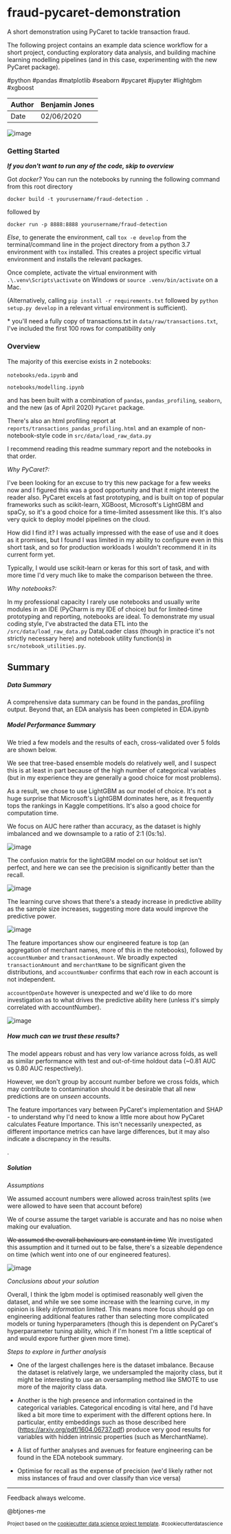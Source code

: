 fraud-pycaret-demonstration
==============================

A short demonstration using PyCaret to tackle transaction fraud. 

The following project contains an example data science workflow for a short project, conducting exploratory data analysis, and building machine learning modelling pipelines (and in this case, experimenting with the new PyCaret package).

\#python #pandas #matplotlib #seaborn #pycaret #jupyter #lightgbm #xgboost  

| Author 	| Benjamin Jones 	|
|--------	|----------------	|
| Date   	| 02/06/2020     	|

![image](./reports/figures/pairplot_transactions.png)

### Getting Started 

___If you don't want to run any of the code, skip to overview___

Got _docker?_ You can run the notebooks by running the following command from this root directory

```docker build -t yourusername/fraud-detection . ```
 
followed by

```docker run -p 8888:8888 yourusername/fraud-detection```

_Else_, to generate the environment, call ```tox -e develop``` from the terminal/command line in the project directory from a python 3.7 environment with ```tox``` installed. This creates a project specific virtual environment and installs the relevant packages. 

Once complete, activate the virtual environment with ```.\.venv\Scripts\activate``` on Windows or ```source .venv/bin/activate``` on a Mac. 

(Alternatively, calling ```pip install -r requirements.txt``` followed by ```python setup.py develop``` in a relevant virtual environment is sufficient).

\* you'll need a fully copy of transactions.txt in ```data/raw/transactions.txt```, I've included the first 100 rows for compatibility only

### Overview

The majority of this exercise exists in 2 notebooks:

```notebooks/eda.ipynb```
and

```notebooks/modelling.ipynb```

and has been built with a combination of ```pandas```, ```pandas_profiling```, ```seaborn```, and the new (as of April 2020) ```PyCaret``` package. 

There's also an html profiling report at ```reports/transactions_pandas_profiling.html``` and an example of non-notebook-style code in ```src/data/load_raw_data.py```

I recommend reading this readme summary report and the notebooks in that order.


_Why PyCaret?:_ 

I've been looking for an excuse to try this new package for a few weeks now and I figured this was a good opportunity and that it might interest the reader also.
PyCaret excels at fast prototyping, and is built on top of popular frameworks such as scikit-learn, XGBoost, Microsoft's LightGBM and spaCy, so it's a good choice for a time-limited assessment like this.
It's also very quick to deploy model pipelines on the cloud.

How did I find it? I was actually impressed with the ease of use and it does as it promises, but I found I was limited in my ability to configure even in this short task, and so for production workloads I wouldn't recommend it in its current form yet.

Typically, I would use scikit-learn or keras for this sort of task, and with more time I'd very much like to make the comparison between the three.  

_Why notebooks?:_ 

In my professional capacity I rarely use notebooks and usually write modules in an IDE (PyCharm is my IDE of choice) but for limited-time prototyping and reporting, notebooks are ideal. 
To demonstrate my usual coding style, I've abstracted the data ETL into the ```/src/data/load_raw_data.py``` DataLoader class (though in practice it's not strictly necessary here) and notebook utility function(s) in ```src/notebook_utilities.py```. 

## Summary

##### _Data Summary_

A comprehensive data summary can be found in the pandas_profiling output. Beyond that, an EDA analysis has been completed in EDA.ipynb 
 

##### _Model Performance Summary_

We tried a few models and the results of each, cross-validated over 5 folds are shown below. 

We see that tree-based ensemble models do relatively well, and I suspect this is at least in part because of the high number of categorical variables (but in my experience they are generally a good choice for most problems).

As a result, we chose to use LightGBM as our model of choice. It's not a huge surprise that Microsoft's LightGBM dominates here, as it frequently tops the rankings in Kaggle competitions. It's also a good choice for computation time.

We focus on AUC here rather than accuracy, as the dataset is highly imbalanced and we downsample to a ratio of 2:1 (0s:1s).

![image](./reports/figures/compare_models.png)

The confusion matrix for the lightGBM model on our holdout set isn't perfect, and here we can see the precision is significantly better than the recall. 

![image](./reports/figures/cm.png)

The learning curve shows that there's a steady increase in predictive ability as the sample size increases, suggesting more data would improve the predictive power.

![image](./reports/figures/learning_curve.png)

The feature importances show our engineered feature is top (an aggregation of merchant names, more of this in the notebooks), followed by ```accountNumber``` and ```transactionAmount```. We broadly expected ```transactionAmount``` and ``merchantName`` to be significant given the distributions, and ``accountNumber`` confirms that each row in each account is not independent. 

```accountOpenDate``` however is unexpected and we'd like to do more investigation as to what drives the predictive ability here (unless it's simply correlated with accountNumber).

![image](./reports/figures/feat_importance.png)

##### How much can we trust these results?

The model appears robust and has very low variance across folds, as well as similar performance with test and out-of-time holdout data (~0.81 AUC vs 0.80 AUC respectively).

However, we don't group by account number before we cross folds, which may contribute to contamination should it be desirable that all new predictions are on _unseen_ accounts.

The feature importances vary between PyCaret's implementation and SHAP - to understand why I'd need to know a little more about how PyCaret calculates Feature Importance. This isn't necessarily unexpected, as different importance metrics can have large differences, but it may also indicate a discrepancy in the results.

.
##### _Solution_
_Assumptions_

We assumed account numbers were allowed across train/test splits (we were allowed to have seen that account before)

We of course assume the target variable is accurate and has no noise when making our evaluation. 

~~We assumed the overall behaviours are constant in time~~  We investigated this assumption and it turned out to be false, there's a sizeable dependence on time (which went into one of our engineered features).

![image](./reports/figures/time_dependence.png)

_Conclusions about your solution_ 

Overall, I think the lgbm model is optimised reasonably well given the dataset, and while we see some increase with the learning curve, in my opinion is likely _information_ limited. This means more focus should go on engineering additional features rather than selecting more complicated models or tuning hyperparameters (though this is dependent on PyCaret's hyperparameter tuning ability, which if I'm honest I'm a little sceptical of and would expore further given more time). 


_Steps to explore in further analysis_

* One of the largest challenges here is the dataset imbalance. Because the dataset is relatively large, we undersampled the majority class, but it might be interesting to use an oversampling method like SMOTE to use more of the majority class data.

* Another is the high presence and information contained in the categorical variables. Categorical encoding is vital here, and I'd have liked a bit more time to experiment with the different options here. In particular, entity embeddings such as those described here (https://arxiv.org/pdf/1604.06737.pdf) produce very good results for variables with hidden intrinsic properties (such as MerchantName).

* A list of further analyses and avenues for feature engineering can be found in the EDA notebook summary.


* Optimise for recall as the expense of precision (we'd likely rather not miss instances of fraud and over classify than vice versa)


---
Feedback always welcome. 

@btjones-me



<p><small>Project based on the <a target="_blank" href="https://drivendata.github.io/cookiecutter-data-science/">cookiecutter data science project template</a>. #cookiecutterdatascience</small></p>

